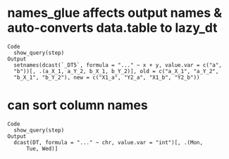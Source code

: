 # names_glue affects output names & auto-converts data.table to lazy_dt

    Code
      show_query(step)
    Output
      setnames(dcast(`_DT5`, formula = "..." ~ x + y, value.var = c("a", 
      "b"))[, .(a_X_1, a_Y_2, b_X_1, b_Y_2)], old = c("a_X_1", "a_Y_2", 
      "b_X_1", "b_Y_2"), new = c("X1_a", "Y2_a", "X1_b", "Y2_b"))

# can sort column names

    Code
      show_query(step)
    Output
      dcast(DT, formula = "..." ~ chr, value.var = "int")[, .(Mon, 
          Tue, Wed)]

